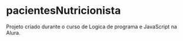 # pacientesNutricionista
Projeto criado durante o curso de Logica de programa e JavaScript na Alura.
